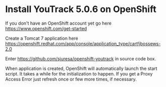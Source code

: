 Install YouTrack 5.0.6 on OpenShift
===================================

If you don't have an OpenShift account yet go here https://www.openshift.com/get-started

Create a Tomcat 7 application here https://openshift.redhat.com/app/console/application_type/cart!jbossews-2.0

Enter https://github.com/sjuresa/openshift-youtrack in source code box.

When application is created, OpenShift will automatically launch the start script. It takes a while for the initialization to happen. If you get a Proxy Access Error just refresh once or few more times, if necessary.
